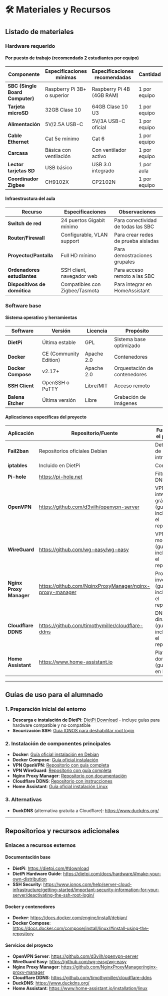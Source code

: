 # 🛠️ Materiales y Recursos

## **Listado de materiales**

### **Hardware requerido**

#### **Por puesto de trabajo (recomendado 2 estudiantes por equipo)**
| Componente | Especificaciones mínimas | Especificaciones recomendadas | Cantidad |
|------------|-------------------------|-------------------------------|----------|
| **SBC (Single Board Computer)** | Raspberry Pi 3B+ o superior | Raspberry Pi 4B (4GB RAM) | 1 por equipo |
| **Tarjeta microSD** | 32GB Clase 10 | 64GB Clase 10 U3 | 1 por equipo |
| **Alimentación** | 5V/2.5A USB-C | 5V/3A USB-C oficial | 1 por equipo |
| **Cable Ethernet** | Cat 5e mínimo | Cat 6 | 1 por equipo |
| **Carcasa** | Básica con ventilación | Con ventilador activo | 1 por equipo |
| **Lector tarjetas SD** | USB básico | USB 3.0 integrado | 1 por aula |
| **Coordinador Zigbee** | CH9102X | CP2102N | 1 por equipo |

#### **Infraestructura del aula**
| Recurso | Especificaciones | Observaciones |
|---------|-----------------|---------------|
| **Switch de red** | 24 puertos Gigabit mínimo | Para conectividad de todas las SBC |
| **Router/Firewall** | Configurable, VLAN support | Para crear redes de prueba aisladas |
| **Proyector/Pantalla** | Full HD mínimo | Para demostraciones grupales |
| **Ordenadores estudiantes** | SSH client, navegador web | Para acceso remoto a las SBC |
| **Dispositivos de domótica** | Compatibles con Zigbee/Tasmota | Para integrar en HomeAssistant |

### **Software base**

#### **Sistema operativo y herramientas**
| Software | Versión | Licencia | Propósito |
|----------|---------|----------|-----------|
| **DietPi** | Última estable | GPL | Sistema base optimizado |
| **Docker** | CE (Community Edition) | Apache 2.0 | Contenedores |
| **Docker Compose** | v2.17+ | Apache 2.0 | Orquestación de contenedores |
| **SSH Client** | OpenSSH o PuTTY | Libre/MIT | Acceso remoto |
| **Balena Etcher** | Última versión | Libre | Grabación de imágenes |

#### **Aplicaciones específicas del proyecto**
| Aplicación | Repositorio/Fuente | Función en el proyecto |
|------------|-------------------|----------------------|
| **Fail2ban** | Repositorios oficiales Debian | Detección de intrusiones |
| **iptables** | Incluido en DietPi | Cortafuegos |
| **Pi-hole** | https://pi-hole.net | Filtrado DNS |
| **OpenVPN** | https://github.com/d3vilh/openvpn-server | VPN con interfaz gráfica (guía incluida en el repositorio) |
| **WireGuard** | https://github.com/wg-easy/wg-easy | VPN moderna (guía incluida en el repositorio) |
| **Nginx Proxy Manager** | https://github.com/NginxProxyManager/nginx-proxy-manager | Proxy inverso (guía incluida en el repositorio) |
| **Cloudflare DDNS** | https://github.com/timothymiller/cloudflare-ddns | DNS dinámico (guía incluida en el repositorio) |
| **Home Assistant** | https://www.home-assistant.io | Plataforma domótica (guía oficial en la web) |

---

## **Guías de uso para el alumnado**

### **1. Preparación inicial del entorno**

- **Descarga e instalación de DietPi**: [DietPi Download](https://dietpi.com/#download) - incluye guías para hardware compatible y no compatible
- **Securización SSH**: [Guía IONOS para deshabilitar root login](https://www.ionos.com/help/server-cloud-infrastructure/getting-started/important-security-information-for-your-server/deactivating-the-ssh-root-login/)

### **2. Instalación de componentes principales**

- **Docker**: [Guía oficial instalación en Debian](https://docs.docker.com/engine/install/debian/)
- **Docker Compose**: [Guía oficial instalación](https://docs.docker.com/compose/install/linux/#install-using-the-repository)
- **VPN OpenVPN**: [Repositorio con guía completa](https://github.com/d3vilh/openvpn-server)
- **VPN WireGuard**: [Repositorio con guía completa](https://github.com/wg-easy/wg-easy)
- **Nginx Proxy Manager**: [Repositorio con documentación](https://github.com/NginxProxyManager/nginx-proxy-manager)
- **Cloudflare DDNS**: [Repositorio con instrucciones](https://github.com/timothymiller/cloudflare-ddns)
- **Home Assistant**: [Guía oficial instalación Linux](https://www.home-assistant.io/installation/linux)

### **3. Alternativas**
- **DuckDNS** (alternativa gratuita a Cloudflare): https://www.duckdns.org/

---

## **Repositorios y recursos adicionales**


### **Enlaces a recursos externos**

#### **Documentación base**
- **DietPi**: https://dietpi.com/#download
- **DietPi Hardware Guide**: https://dietpi.com/docs/hardware/#make-your-own-distribution
- **SSH Security**: https://www.ionos.com/help/server-cloud-infrastructure/getting-started/important-security-information-for-your-server/deactivating-the-ssh-root-login/

#### **Docker y contenedores**
- **Docker**: https://docs.docker.com/engine/install/debian/
- **Docker Compose**: https://docs.docker.com/compose/install/linux/#install-using-the-repository

#### **Servicios del proyecto**
- **OpenVPN Server**: https://github.com/d3vilh/openvpn-server
- **WireGuard Easy**: https://github.com/wg-easy/wg-easy
- **Nginx Proxy Manager**: https://github.com/NginxProxyManager/nginx-proxy-manager
- **Cloudflare DDNS**: https://github.com/timothymiller/cloudflare-ddns
- **DuckDNS**: https://www.duckdns.org/
- **Home Assistant**: https://www.home-assistant.io/installation/linux
